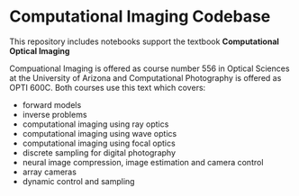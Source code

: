 # Computational Imaging Codebase

This repository includes notebooks support the textbook **Computational Optical Imaging**


Compuational Imaging is offered as course number 556 in Optical Sciences at the University of Arizona and Computational Photography is offered as OPTI 600C. Both courses use this text which covers:

* forward models
* inverse problems
* computational imaging using ray optics
* computational imaging using wave optics
* computational imaging using focal optics
* discrete sampling for digital photography
* neural image compression, image estimation and camera control
* array cameras
* dynamic control and sampling






